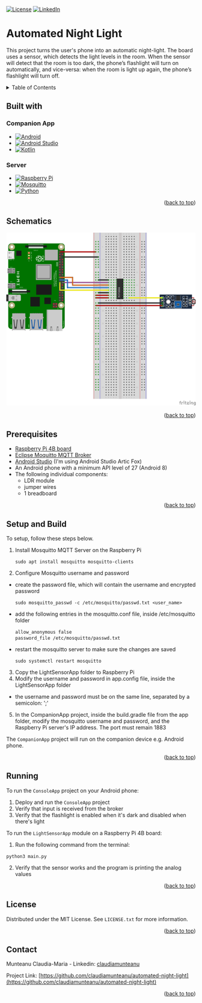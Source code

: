 <a name="readme-top"></a>

<!--[![Contributors][contributors-shield]][contributors-url]
[![Forks][forks-shield]][forks-url]
[![Stargazers][stars-shield]][stars-url] 
[![Issues][issues-shield]][issues-url] -->
[![License][license-shield]][license-url]
[![LinkedIn][linkedin-shield]][linkedin-url]

# Automated Night Light
This project turns the user's phone into an automatic night-light. The board uses a sensor, which detects the light levels in the room. When the sensor will detect that the room is too dark, the phone’s flashlight will turn on automatically, and vice-versa: when the room is light up again, the phone’s flashlight will turn off.

<!-- TABLE OF CONTENTS -->
<details>
  <summary>Table of Contents</summary>
  <ol>
    <li><a href="#built-with">Built With</a></li>
    <li><a href="#schematics">Schematics</a></li>
    <li><a href="#prerequisites">Prerequisites</a></li>
    <li><a href="#setup-and-build">Setup and Build</a></li>
    <li><a href="#running">Running</a></li>
    <!--
    <li><a href="#usage">Usage</a></li>
    <li><a href="#roadmap">Roadmap</a></li>
    <li><a href="#contributing">Contributing</a></li>
    -->
    <li><a href="#license">License</a></li>
    <li><a href="#contact">Contact</a></li>
    <!--<li><a href="#acknowledgments">Acknowledgments</a></li>-->
  </ol>
</details>

## Built with

### Companion App
* [![Android][Android.com]][Android-url]
* [![Android Studio][AndroidStudio.com]][AndroidStudio-url]
* [![Kotlin][Kotlin.org]][Kotlin-url]

### Server
* [![Raspberry Pi][RaspberryPi]][RaspberryPi-url]
* [![Mosquitto][Mosquitto.org]][Mosquitto-url]
* [![Python][Python.org]][Python-url]

<p align="right">(<a href="#readme-top">back to top</a>)</p>

## Schematics

![Schematics](schematics.png)

<p align="right">(<a href="#readme-top">back to top</a>)</p>

## Prerequisites
- [Raspberry Pi 4B board](https://www.raspberrypi.com/products/raspberry-pi-4-model-b/)
- [Eclipse Moquitto MQTT Broker](https://mosquitto.org/download/)
- [Android Studio](https://developer.android.com/studio) (I'm using Android Studio Artic Fox)
- An Android phone with a minimum API level of 27 (Android 8)
- The following individual components:
    - LDR module
    - jumper wires
    - 1 breadboard

<p align="right">(<a href="#readme-top">back to top</a>)</p>

## Setup and Build

To setup, follow these steps below.

1. Install Mosquitto MQTT Server on the Raspberry Pi
    ```
    sudo apt install mosquitto mosquitto-clients
    ```
2. Configure Mosquitto username and password
  - create the password file, which will contain the username and encrypted password
    ```
    sudo mosquitto_passwd -c /etc/mosquitto/passwd.txt <user_name>
    ```
  - add the following entries in the mosquitto.conf file, inside /etc/mosquitto folder
    ```
    allow_anonymous false
    password_file /etc/mosquitto/passwd.txt
    ```
  - restart the mosquitto server to make sure the changes are saved
    ```
    sudo systemctl restart mosquitto
    ```
3. Copy the LightSensorApp folder to Raspberry Pi
4. Modify the username and password in app.config file, inside the LightSensorApp folder
  - the username and password must be on the same line, separated by a semicolon: ';'
5. In the CompanionApp project, inside the build.gradle file from the app folder, modify the mosquitto username and password, and the Raspberry Pi server's IP address. The port must remain 1883

The `CompanionApp` project will run on the companion device e.g. Android phone.

<p align="right">(<a href="#readme-top">back to top</a>)</p>

## Running

To run the `ConsoleApp` project on your Android phone:
1. Deploy and run the `ConsoleApp` project
2. Verify that input is received from the broker
3. Verify that the flashlight is enabled when it's dark and disabled when there's light

To run the `LightSensorApp` module on a Raspberry Pi 4B board:

1. Run the following command from the terminal:
  ```
  python3 main.py
  ```
2. Verify that the sensor works and the program is printing the analog values

<p align="right">(<a href="#readme-top">back to top</a>)</p>

<!-- LICENSE -->
## License

Distributed under the MIT License. See `LICENSE.txt` for more information.

<p align="right">(<a href="#readme-top">back to top</a>)</p>



<!-- CONTACT -->
## Contact

Munteanu Claudia-Maria - Linkedin: [claudiamunteanu][linkedin-url]

Project Link: [https://github.com/claudiamunteanu/automated-night-light](https://github.com/claudiamunteanu/automated-night-light)

<p align="right">(<a href="#readme-top">back to top</a>)</p>

<!-- MARKDOWN LINKS & IMAGES -->
<!-- https://www.markdownguide.org/basic-syntax/#reference-style-links -->
[license-shield]: https://img.shields.io/github/license/claudiamunteanu/automated-night-light.svg?style=for-the-badge
[license-url]: https://github.com/claudiamunteanu/automated-night-light/blob/master/LICENCE.txt
[linkedin-shield]: https://img.shields.io/badge/-LinkedIn-black.svg?style=for-the-badge&logo=linkedin&colorB=555
[linkedin-url]: https://linkedin.com/in/claudiamunteanu
[Android.com]: https://img.shields.io/badge/Android-3DDC84?style=for-the-badge&logo=android&logoColor=white
[Android-url]: https://www.android.com/
[AndroidStudio.com]: https://img.shields.io/badge/Android%20Studio-3DDC84.svg?style=for-the-badge&logo=android-studio&logoColor=white
[AndroidStudio-url]: https://developer.android.com/studio
[Kotlin.org]: https://img.shields.io/badge/kotlin-%237F52FF.svg?style=for-the-badge&logo=kotlin&logoColor=white
[Kotlin-url]: https://kotlinlang.org/
[Python.org]: https://img.shields.io/badge/python-3670A0?style=for-the-badge&logo=python&logoColor=ffdd54
[Python-url]: https://www.python.org/
[Mosquitto.org]: https://img.shields.io/badge/mosquitto-%233C5280.svg?style=for-the-badge&logo=eclipsemosquitto&logoColor=white
[Mosquitto-url]: https://mosquitto.org/
[RaspberryPi]: https://img.shields.io/badge/-RaspberryPi-C51A4A?style=for-the-badge&logo=Raspberry-Pi
[RaspberryPi-url]: https://www.raspberrypi.com/
